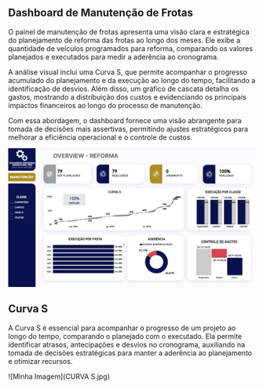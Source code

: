 ## Dashboard de Manutenção de Frotas 

O painel de manutenção de frotas apresenta uma visão clara e estratégica do planejamento de reforma das frotas ao longo dos meses. Ele exibe a quantidade de veículos programados para reforma, comparando os valores planejados e executados para medir a aderência ao cronograma.

A análise visual inclui uma Curva S, que permite acompanhar o progresso acumulado do planejamento e da execução ao longo do tempo, facilitando a identificação de desvios. Além disso, um gráfico de cascata detalha os gastos, mostrando a distribuição dos custos e evidenciando os principais impactos financeiros ao longo do processo de manutenção.

Com essa abordagem, o dashboard fornece uma visão abrangente para tomada de decisões mais assertivas, permitindo ajustes estratégicos para melhorar a eficiência operacional e o controle de custos.

![Minha Imagem](Dashboard.jpg)

## Curva S

A Curva S é essencial para acompanhar o progresso de um projeto ao longo do tempo, comparando o planejado com o executado. Ela permite identificar atrasos, antecipações e desvios no cronograma, auxiliando na tomada de decisões estratégicas para manter a aderência ao planejamento e otimizar recursos.

![Minha Imagem](CURVA S.jpg)
